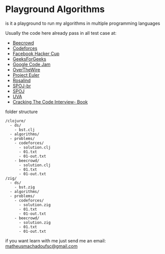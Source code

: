 # Playground Algorithms

is it a playground to run my algorithms in multiple programming languages

Usually the code here already pass in all test case at:

- [Beecrowd](https://www.beecrowd.com.br/)
- [Codeforces](https://codeforces.com/)
- [Facebook Hacker Cup](https://www.facebook.com/codingcompetitions/hacker-cup)
- [GeeksForGeeks](https://www.geeksforgeeks.org/)
- [Google Code Jam](https://codingcompetitions.withgoogle.com/codejam/)
- [OverTheWire](https://overthewire.org/wargames/)
- [Project Euler](https://projecteuler.net/)
- [Rosalind](http://rosalind.info/problems/locations/)
- [SPOJ-br](https://br.spoj.com/)
- [SPOJ](https://www.spoj.com/)
- [UVA](https://onlinejudge.org/)
- [Cracking The Code Interview- Book]()

folder structure

```
/clojure/
  - ds/
    - bst.clj
  - algorithms/
  - problems/
    - codeforces/
      - solution.clj
      - 01.txt
      - 01-out.txt
    - beecrowd/
      - solution.clj
      - 01.txt
      - 01-out.txt
/zig/
  - ds/
    - bst.zig
  - algorithms/
  - problems/
    - codeforces/
      - solution.zig
      - 01.txt
      - 01-out.txt
    - beecrowd/
      - solution.zig
      - 01.txt
      - 01-out.txt
```

if you want learn with me just send me an email:
matheusmachadoufsc@gmail.com
